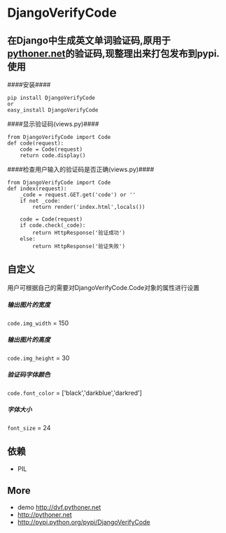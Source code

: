 DjangoVerifyCode
=================
在Django中生成英文单词验证码,原用于[pythoner.net](http://pythoner.net)的验证码,现整理出来打包发布到pypi.
使用
---
####安装####
```
pip install DjangoVerifyCode
or
easy_install DjangoVerifyCode
```
####显示验证码(views.py)####
```
from DjangoVerifyCode import Code
def code(request):
    code = Code(request)
    return code.display()
```

####检查用户输入的验证码是否正确(views.py)####
```
from DjangoVerifyCode import Code
def index(request):
    _code = request.GET.get('code') or ''
    if not _code:
        return render('index.html',locals())

    code = Code(request)
    if code.check(_code):
        return HttpResponse('验证成功')
    else:
        return HttpResponse('验证失败')
```

自定义
-----
用户可根据自己的需要对DjangoVerifyCode.Code对象的属性进行设置
##### 输出图片的宽度 #####
`code.img_width` = 150
##### 输出图片的高度 #####
`code.img_height` = 30
##### 验证码字体颜色 #####
`code.font_color` = ['black','darkblue','darkred']
##### 字体大小 #####
`font_size` = 24

依赖
----
+ PIL

More
----
+ demo <http://dvf.pythoner.net>
+ <http://pythoner.net>
+ <http://pypi.python.org/pypi/DjangoVerifyCode>

